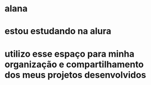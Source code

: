 # alana 
# estou estudando na alura 
# utilizo esse espaço para minha organização e compartilhamento dos meus projetos desenvolvidos
